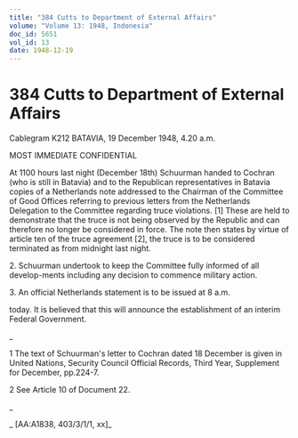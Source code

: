 ```yaml
---
title: "384 Cutts to Department of External Affairs"
volume: "Volume 13: 1948, Indonesia"
doc_id: 5651
vol_id: 13
date: 1948-12-19
---
```


# 384 Cutts to Department of External Affairs

Cablegram K212 BATAVIA, 19 December 1948, 4.20 a.m.

MOST IMMEDIATE CONFIDENTIAL

At 1100 hours last night (December 18th) Schuurman handed to Cochran (who is still in Batavia) and to the Republican representatives in Batavia copies of a Netherlands note addressed to the Chairman of the Committee of Good Offices referring to previous letters from the Netherlands Delegation to the Committee regarding truce violations. [1] These are held to demonstrate that the truce is not being observed by the Republic and can therefore no longer be considered in force. The note then states by virtue of article ten of the truce agreement [2], the truce is to be considered terminated as from midnight last night.

2\. Schuurman undertook to keep the Committee fully informed of all develop-ments including any decision to commence military action.

3\. An official Netherlands statement is to be issued at 8 a.m.

today. It is believed that this will announce the establishment of an interim Federal Government.

_

1 The text of Schuurman's letter to Cochran dated 18 December is given in United Nations, Security Council Official Records, Third Year, Supplement for December, pp.224-7.

2 See Article 10 of Document 22.

_

_ [AA:A1838, 403/3/1/1, xx]_
